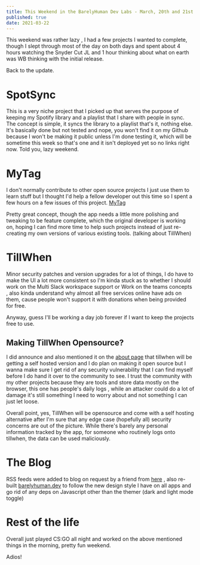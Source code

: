 ```yaml
---
title: This Weekend in the BarelyHuman Dev Labs - March, 20th and 21st
published: true
date: 2021-03-22
---
```


This weekend was rather lazy , I had a few projects I wanted to complete, though
I slept through most of the day on both days and spent about 4 hours watching
the Snyder Cut JL and 1 hour thinking about what on earth was WB thinking with
the initial release.

Back to the update.

# SpotSync

This is a very niche project that I picked up that serves the purpose of keeping
my Spotify library and a playlist that I share with people in sync. The concept
is simple, it syncs the library to a playlist that's it, nothing else. It's
basically done but not tested and nope, you won't find it on my Github because I
won't be making it public unless I'm done testing it, which will be sometime
this week so that's one and it isn't deployed yet so no links right now. Told
you, lazy weekend.

# MyTag

I don't normally contribute to other open source projects I just use them to
learn stuff but I thought I'd help a fellow developer out this time so I spent a
few hours on a few issues of this project.
[MyTag](https://github.com/cryptoboid/mytag)

Pretty great concept, though the app needs a little more polishing and tweaking
to be feature complete, which the original developer is working on, hoping I can
find more time to help such projects instead of just re-creating my own versions
of various existing tools. (talking about TillWhen)

# TillWhen

Minor security patches and version upgrades for a lot of things, I do have to
make the UI a lot more consistent so I'm kinda stuck as to whether I should work
on the Multi Slack workspace support or Work on the teams concepts , also kinda
understand why almost all free services online have ads on them, cause people
won't support it with donations when being provided for free.

Anyway, guess I'll be working a day job forever if I want to keep the projects
free to use.

## Making TillWhen Opensource?

I did announce and also mentioned it on the
[about page](https://tillwhen.barelyhuman.dev/about) that tillwhen will be
getting a self hosted version and I do plan on making it open source but I wanna
make sure I get rid of any security vulnerability that I can find myself before
I do hand it over to the community to see. I trust the community with my other
projects because they are tools and store data mostly on the browser, this one
has people's daily logs , while an attacker could do a lot of damage it's still
something I need to worry about and not something I can just let loose.

Overall point, yes, TillWhen will be opensource and come with a self hosting
alternative after I'm sure that any edge case (hopefully all) security concerns
are out of the picture. While there's barely any personal information tracked by
the app, for someone who routinely logs onto tillwhen, the data can be used
maliciously.

# The Blog

RSS feeds were added to blog on request by a friend from
[here](https://fosstodon.org/@TheCam/105916599587324953) , also re-built
[barelyhuman.dev](http://barelyhuman.dev/) to follow the new design style I have
on all apps and go rid of any deps on Javascript other than the themer (dark and
light mode toggle)

# Rest of the life

Overall just played CS:GO all night and worked on the above mentioned things in
the morning, pretty fun weekend.

Adios!
